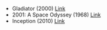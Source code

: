 - Gladiator (2000) [Link](https://www.imdb.com/title/tt0172495/?ref_=fn_al_tt_1)
- 2001: A Space Odyssey (1968) [Link](https://www.imdb.com/title/tt0062622/?ref_=nv_sr_srsg_0)
- Inception (2010) [Link](https://www.imdb.com/title/tt1375666/)
